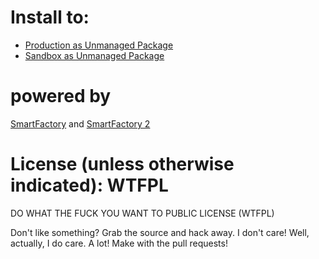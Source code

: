 Install to:
============
* [Production as Unmanaged Package](https://login.salesforce.com/packaging/installPackage.apexp?p0=04tE00000000Ytn)
* [Sandbox as Unmanaged Package](https://login.salesforce.com/packaging/installPackage.apexp?p0=04tE00000000Ytn)


powered by 
===========
[SmartFactory](https://github.com/mbotos/SmartFactory-for-Force.com) and [SmartFactory 2](https://github.com/abhinavguptas/SmartFactory-for-Force.com)


License (unless otherwise indicated): WTFPL
=======
DO WHAT THE FUCK YOU WANT TO PUBLIC LICENSE (WTFPL)

Don't like something? Grab the source and hack away. I don't care! Well, actually, I do care. A lot! Make with the pull requests!